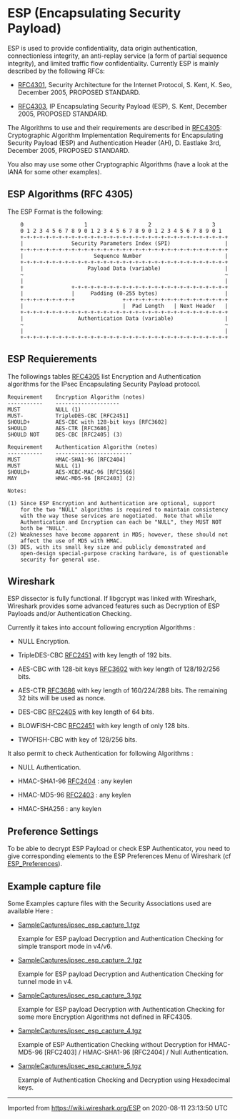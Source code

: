 # ESP (Encapsulating Security Payload)

ESP is used to provide confidentiality, data origin authentication, connectionless integrity, an anti-replay service (a form of partial sequence integrity), and limited traffic flow confidentiality. Currently ESP is mainly described by the following RFCs:

  - [RFC4301](http://www.ietf.org/rfc/rfc4301.txt), Security Architecture for the Internet Protocol, S. Kent, K. Seo, December 2005, PROPOSED STANDARD.

  - [RFC4303](http://www.ietf.org/rfc/rfc4303.txt), IP Encapsulating Security Payload (ESP), S. Kent, December 2005, PROPOSED STANDARD.

The Algorithms to use and their requirements are described in [RFC4305](http://www.ietf.org/rfc/rfc4305.txt): Cryptographic Algorithm Implementation Requirements for Encapsulating Security Payload (ESP) and Authentication Header (AH), D. Eastlake 3rd, December 2005, PROPOSED STANDARD.

You also may use some other Cryptographic Algorithms (have a look at the IANA for some other examples).

## ESP Algorithms (RFC 4305)

The ESP Format is the following:

``` 
    0                   1                   2                   3    
    0 1 2 3 4 5 6 7 8 9 0 1 2 3 4 5 6 7 8 9 0 1 2 3 4 5 6 7 8 9 0 1    
    +-+-+-+-+-+-+-+-+-+-+-+-+-+-+-+-+-+-+-+-+-+-+-+-+-+-+-+-+-+-+-+-+
    |               Security Parameters Index (SPI)                 |
    +-+-+-+-+-+-+-+-+-+-+-+-+-+-+-+-+-+-+-+-+-+-+-+-+-+-+-+-+-+-+-+-+
    |                      Sequence Number                          |
    +-+-+-+-+-+-+-+-+-+-+-+-+-+-+-+-+-+-+-+-+-+-+-+-+-+-+-+-+-+-+-+-+
    |                    Payload Data (variable)                    |
    ~                                                               ~
    |                                                               |
    +               +-+-+-+-+-+-+-+-+-+-+-+-+-+-+-+-+-+-+-+-+-+-+-+-+
    |               |     Padding (0-255 bytes)                     |
    +-+-+-+-+-+-+-+-+               +-+-+-+-+-+-+-+-+-+-+-+-+-+-+-+-+
    |                               |  Pad Length   | Next Header   |
    +-+-+-+-+-+-+-+-+-+-+-+-+-+-+-+-+-+-+-+-+-+-+-+-+-+-+-+-+-+-+-+-+
    |                 Authentication Data (variable)                |
    ~                                                               ~
    |                                                               |
    +-+-+-+-+-+-+-+-+-+-+-+-+-+-+-+-+-+-+-+-+-+-+-+-+-+-+-+-+-+-+-+-+
```

## ESP Requierements

The followings tables [RFC4305](http://www.ietf.org/rfc/rfc4305.txt) list Encryption and Authentication algorithms for the IPsec Encapsulating Security Payload protocol.

    Requirement    Encryption Algorithm (notes)
    -----------    --------------------
    MUST           NULL (1)
    MUST-          TripleDES-CBC [RFC2451]
    SHOULD+        AES-CBC with 128-bit keys [RFC3602]
    SHOULD         AES-CTR [RFC3686]
    SHOULD NOT     DES-CBC [RFC2405] (3)
    
    Requirement    Authentication Algorithm (notes)
    -----------    ------------------------
    MUST           HMAC-SHA1-96 [RFC2404]
    MUST           NULL (1)
    SHOULD+        AES-XCBC-MAC-96 [RFC3566]
    MAY            HMAC-MD5-96 [RFC2403] (2)
    
    Notes:
    
    (1) Since ESP Encryption and Authentication are optional, support
        for the two "NULL" algorithms is required to maintain consistency
        with the way these services are negotiated.  Note that while
        Authentication and Encryption can each be "NULL", they MUST NOT
        both be "NULL".
    (2) Weaknesses have become apparent in MD5; however, these should not
        affect the use of MD5 with HMAC.
    (3) DES, with its small key size and publicly demonstrated and
        open-design special-purpose cracking hardware, is of questionable
        security for general use.

## Wireshark

ESP dissector is fully functional. If libgcrypt was linked with Wireshark, Wireshark provides some advanced features such as Decryption of ESP Payloads and/or Authentication Checking.

Currently it takes into account following encryption Algorithms :

  - NULL Encryption.

  - TripleDES-CBC [RFC2451](http://www.ietf.org/rfc/rfc2451.txt) with key length of 192 bits.

  - AES-CBC with 128-bit keys [RFC3602](http://www.ietf.org/rfc/rfc3602.txt) with key length of 128/192/256 bits.

  - AES-CTR [RFC3686](http://www.ietf.org/rfc/rfc3686.txt) with key length of 160/224/288 bits. The remaining 32 bits will be used as nonce.

  - DES-CBC [RFC2405](http://www.ietf.org/rfc/rfc2405.txt) with key length of 64 bits.

  - BLOWFISH-CBC [RFC2451](http://www.ietf.org/rfc/rfc2451.txt) with key length of only 128 bits.

  - TWOFISH-CBC with key of 128/256 bits.

It also permit to check Authentication for following Algorithms :

  - NULL Authentication.

  - HMAC-SHA1-96 [RFC2404](http://www.ietf.org/rfc/rfc2404.txt) : any keylen

  - HMAC-MD5-96 [RFC2403](http://www.ietf.org/rfc/rfc2403.txt) : any keylen

  - HMAC-SHA256 : any keylen

## Preference Settings

To be able to decrypt ESP Payload or check ESP Authenticator, you need to give corresponding elements to the ESP Preferences Menu of Wireshark (cf [ESP\_Preferences](/ESP_Preferences)).

## Example capture file

Some Examples capture files with the Security Associations used are available Here :

  - [SampleCaptures/ipsec\_esp\_capture\_1.tgz](uploads/__moin_import__/attachments/SampleCaptures/ipsec_esp_capture_1.tgz)
    
    Example for ESP payload Decryption and Authentication Checking for simple transport mode in v4/v6.

  - [SampleCaptures/ipsec\_esp\_capture\_2.tgz](uploads/__moin_import__/attachments/SampleCaptures/ipsec_esp_capture_2.tgz)
    
    Example for ESP payload Decryption and Authentication Checking for tunnel mode in v4.

  - [SampleCaptures/ipsec\_esp\_capture\_3.tgz](uploads/__moin_import__/attachments/SampleCaptures/ipsec_esp_capture_3.tgz)
    
    Example for ESP payload Decryption with Authentication Checking for some more Encryption Algorithms not defined in RFC4305.

  - [SampleCaptures/ipsec\_esp\_capture\_4.tgz](uploads/__moin_import__/attachments/SampleCaptures/ipsec_esp_capture_4.tgz "Upload new attachment \"ipsec_esp_capture_4.tgz\"")
    
    Example of ESP Authentication Checking without Decryption for HMAC-MD5-96 \[RFC2403\] / HMAC-SHA1-96 \[RFC2404\] / Null Authentication.

  - [SampleCaptures/ipsec\_esp\_capture\_5.tgz](uploads/__moin_import__/attachments/SampleCaptures/ipsec_esp_capture_5.tgz)
    
    Example of Authentication Checking and Decryption using Hexadecimal keys.

---

Imported from https://wiki.wireshark.org/ESP on 2020-08-11 23:13:50 UTC
